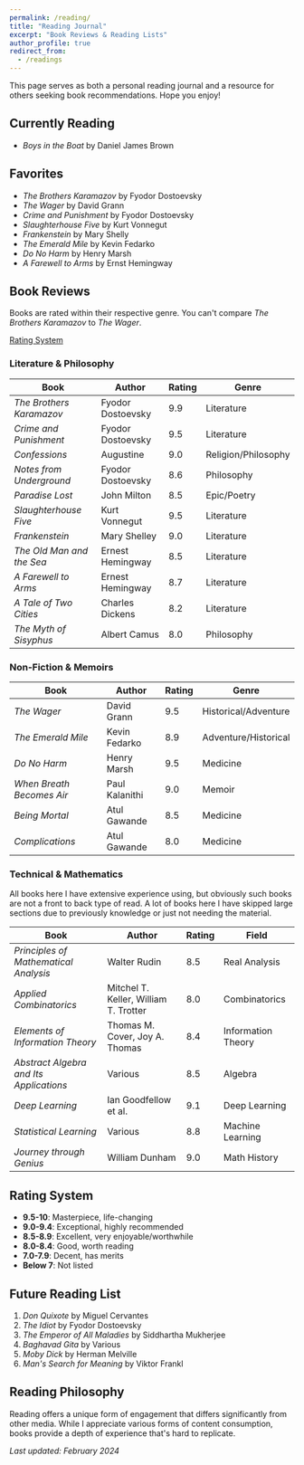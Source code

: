 ```yaml
---
permalink: /reading/
title: "Reading Journal"
excerpt: "Book Reviews & Reading Lists"
author_profile: true
redirect_from: 
  - /readings
---
```


This page serves as both a personal reading journal and a resource for others seeking book recommendations. Hope you enjoy!

## Currently Reading

- _Boys in the Boat_ by Daniel James Brown

## Favorites

- _The Brothers Karamazov_ by Fyodor Dostoevsky
- _The Wager_ by David Grann
- _Crime and Punishment_ by Fyodor Dostoevsky
- _Slaughterhouse Five_ by Kurt Vonnegut
- _Frankenstein_ by Mary Shelly
- _The Emerald Mile_ by Kevin Fedarko
- _Do No Harm_ by Henry Marsh
- _A Farewell to Arms_ by Ernst Hemingway

## Book Reviews

Books are rated within their respective genre. You can't compare _The Brothers Karamazov_ to _The Wager_.

[Rating System](#rating-system)

### Literature & Philosophy

| Book | Author | Rating | Genre |
|------|---------|---------|--------|
| _The Brothers Karamazov_ | Fyodor Dostoevsky | 9.9 | Literature |
| _Crime and Punishment_ | Fyodor Dostoevsky | 9.5 | Literature |
| _Confessions_ | Augustine | 9.0 | Religion/Philosophy |
| _Notes from Underground_ | Fyodor Dostoevsky | 8.6 | Philosophy |
| _Paradise Lost_ | John Milton | 8.5 | Epic/Poetry |
| _Slaughterhouse Five_ | Kurt Vonnegut | 9.5 | Literature |
| _Frankenstein_ | Mary Shelley | 9.0 | Literature |
| _The Old Man and the Sea_ | Ernest Hemingway | 8.5 | Literature |
| _A Farewell to Arms_ | Ernest Hemingway | 8.7 | Literature |
| _A Tale of Two Cities_ | Charles Dickens | 8.2 | Literature |
| _The Myth of Sisyphus_ | Albert Camus | 8.0 | Philosophy |

### Non-Fiction & Memoirs

| Book | Author | Rating | Genre |
|------|---------|---------|--------|
| _The Wager_ | David Grann | 9.5 | Historical/Adventure |
| _The Emerald Mile_ | Kevin Fedarko | 8.9 | Adventure/Historical |
| _Do No Harm_ | Henry Marsh | 9.5 | Medicine |
| _When Breath Becomes Air_ | Paul Kalanithi | 9.0 | Memoir |
| _Being Mortal_ | Atul Gawande | 8.5 | Medicine |
| _Complications_ | Atul Gawande | 8.0 | Medicine |

### Technical & Mathematics

All books here I have extensive experience using, but obviously such books are not a front to back type of read. A lot of books here I have skipped large sections due to previously knowledge or just not needing the material.

| Book | Author | Rating | Field |
|------|---------|---------|--------|
| _Principles of Mathematical Analysis_ | Walter Rudin | 8.5 | Real Analysis |
| _Applied Combinatorics_ | Mitchel T. Keller, William T. Trotter | 8.0 | Combinatorics |
| _Elements of Information Theory_ | Thomas M. Cover, Joy A. Thomas | 8.4 | Information Theory |
| _Abstract Algebra and Its Applications_ | Various | 8.5 | Algebra |
| _Deep Learning_ | Ian Goodfellow et al. | 9.1 | Deep Learning |
| _Statistical Learning_ | Various | 8.8 | Machine Learning |
| _Journey through Genius_ | William Dunham | 9.0 | Math History |

## Rating System

- **9.5-10**: Masterpiece, life-changing
- **9.0-9.4**: Exceptional, highly recommended
- **8.5-8.9**: Excellent, very enjoyable/worthwhile
- **8.0-8.4**: Good, worth reading
- **7.0-7.9**: Decent, has merits
- **Below 7**: Not listed

## Future Reading List

1. _Don Quixote_ by Miguel Cervantes
2. _The Idiot_ by Fyodor Dostoevsky
3. _The Emperor of All Maladies_ by Siddhartha Mukherjee
4. _Baghavad Gita_ by Various
5. _Moby Dick_ by Herman Melville
6. _Man's Search for Meaning_ by Viktor Frankl

## Reading Philosophy

Reading offers a unique form of engagement that differs significantly from other media. While I appreciate various forms of content consumption, books provide a depth of experience that's hard to replicate.

_Last updated: February 2024_

